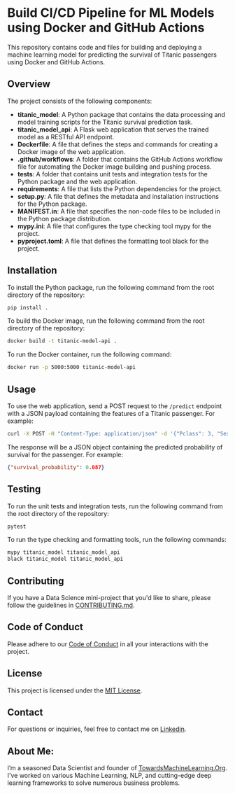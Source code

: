 # Build CI/CD Pipeline for ML Models using Docker and GitHub Actions

This repository contains code and files for building and deploying a machine learning model for predicting the survival of Titanic passengers using Docker and GitHub Actions.

## Overview

The project consists of the following components:

- **titanic_model**: A Python package that contains the data processing and model training scripts for the Titanic survival prediction task.
- **titanic_model_api**: A Flask web application that serves the trained model as a RESTful API endpoint.
- **Dockerfile**: A file that defines the steps and commands for creating a Docker image of the web application.
- **.github/workflows**: A folder that contains the GitHub Actions workflow file for automating the Docker image building and pushing process.
- **tests**: A folder that contains unit tests and integration tests for the Python package and the web application.
- **requirements**: A file that lists the Python dependencies for the project.
- **setup.py**: A file that defines the metadata and installation instructions for the Python package.
- **MANIFEST.in**: A file that specifies the non-code files to be included in the Python package distribution.
- **mypy.ini**: A file that configures the type checking tool mypy for the project.
- **pyproject.toml**: A file that defines the formatting tool black for the project.

## Installation

To install the Python package, run the following command from the root directory of the repository:

```bash
pip install .
```

To build the Docker image, run the following command from the root directory of the repository:

```bash
docker build -t titanic-model-api .
```

To run the Docker container, run the following command:

```bash
docker run -p 5000:5000 titanic-model-api
```

## Usage

To use the web application, send a POST request to the `/predict` endpoint with a JSON payload containing the features of a Titanic passenger. For example:

```bash
curl -X POST -H "Content-Type: application/json" -d '{"Pclass": 3, "Sex": "male", "Age": 22, "SibSp": 1, "Parch": 0, "Fare": 7.25, "Embarked": "S"}' http://localhost:5000/predict
```

The response will be a JSON object containing the predicted probability of survival for the passenger. For example:

```json
{"survival_probability": 0.087}
```

## Testing

To run the unit tests and integration tests, run the following command from the root directory of the repository:

```bash
pytest
```

To run the type checking and formatting tools, run the following commands:

```bash
mypy titanic_model titanic_model_api
black titanic_model titanic_model_api
```

## Contributing

If you have a Data Science mini-project that you'd like to share, please follow the guidelines in [CONTRIBUTING.md](https://github.com/Praveen76/Data-Science-Mini-Projects/blob/main/contributing.md).

## Code of Conduct
Please adhere to our [Code of Conduct](https://github.com/Praveen76/Data-Science-Mini-Projects/blob/main/CODE_OF_CONDUCT.md) in all your interactions with the project.

## License

This project is licensed under the [MIT License](LICENSE).

## Contact

For questions or inquiries, feel free to contact me on [Linkedin](https://www.linkedin.com/in/praveen-kumar-anwla-49169266/).

## **About Me**:
I’m a seasoned Data Scientist and founder of [TowardsMachineLearning.Org](https://towardsmachinelearning.org/). I've worked on various Machine Learning, NLP, and cutting-edge deep learning frameworks to solve numerous business problems.

